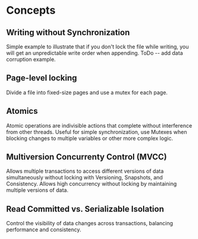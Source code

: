 # Concepts

## Writing without Synchronization
Simple example to illustrate that if you don't lock the file while writing, you will get an unpredictable write order when appending. ToDo -- add data corruption example.

## Page-level locking
Divide a file into fixed-size pages and use a mutex for each page.

## Atomics
Atomic operations are indivisible actions that complete without interference from other threads. Useful for simple synchronization, use Mutexes when blocking changes to multiple variables or other more complex logic.

## Multiversion Concurrenty Control (MVCC)
Allows multiple transactions to access different versions of data simultaneously without locking with Versioning, Snapshots, and Consistency. Allows high concurrency without locking by maintaining multiple versions of data.

## Read Committed vs. Serializable Isolation
Control the visibility of data changes across transactions, balancing performance and consistency.
